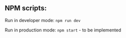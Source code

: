 ## NPM scripts:

Run in developer mode:
`npm run dev`

Run in production mode:
`npm start` - to be implemented
